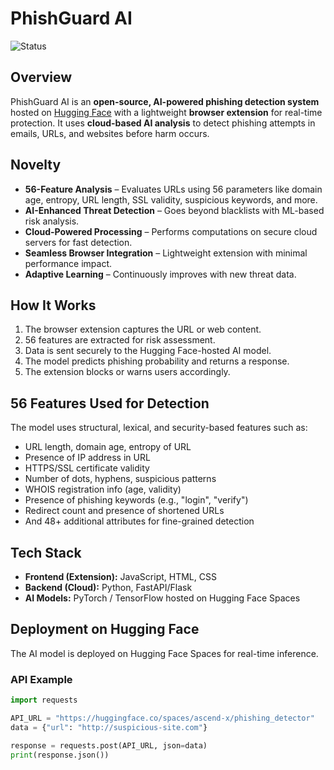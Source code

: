 # PhishGuard AI  

![Status](https://img.shields.io/badge/status-active-brightgreen)  

## Overview  
PhishGuard AI is an **open-source, AI-powered phishing detection system** hosted on [Hugging Face](https://huggingface.co/spaces/ascend-x/phishing_detector) with a lightweight **browser extension** for real-time protection. It uses **cloud-based AI analysis** to detect phishing attempts in emails, URLs, and websites before harm occurs.  

## Novelty  
- **56-Feature Analysis** – Evaluates URLs using 56 parameters like domain age, entropy, URL length, SSL validity, suspicious keywords, and more.  
- **AI-Enhanced Threat Detection** – Goes beyond blacklists with ML-based risk analysis.  
- **Cloud-Powered Processing** – Performs computations on secure cloud servers for fast detection.  
- **Seamless Browser Integration** – Lightweight extension with minimal performance impact.  
- **Adaptive Learning** – Continuously improves with new threat data.  

## How It Works  
1. The browser extension captures the URL or web content.  
2. 56 features are extracted for risk assessment.  
3. Data is sent securely to the Hugging Face-hosted AI model.  
4. The model predicts phishing probability and returns a response.  
5. The extension blocks or warns users accordingly.  

## 56 Features Used for Detection  
The model uses structural, lexical, and security-based features such as:  
- URL length, domain age, entropy of URL  
- Presence of IP address in URL  
- HTTPS/SSL certificate validity  
- Number of dots, hyphens, suspicious patterns  
- WHOIS registration info (age, validity)  
- Presence of phishing keywords (e.g., "login", "verify")  
- Redirect count and presence of shortened URLs  
- And 48+ additional attributes for fine-grained detection  

## Tech Stack  
- **Frontend (Extension):** JavaScript, HTML, CSS  
- **Backend (Cloud):** Python, FastAPI/Flask  
- **AI Models:** PyTorch / TensorFlow hosted on Hugging Face Spaces  

## Deployment on Hugging Face  
The AI model is deployed on Hugging Face Spaces for real-time inference.  

### API Example
```python
import requests

API_URL = "https://huggingface.co/spaces/ascend-x/phishing_detector"
data = {"url": "http://suspicious-site.com"}

response = requests.post(API_URL, json=data)
print(response.json())
